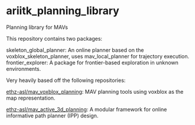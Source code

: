# ariitk_planning_library

Planning library for MAVs

This repository contains two packages:

skeleton_global_planner: An online planner based on the voxblox_skeleton_planner, uses mav_local_planner for trajectory execution.
frontier_explorer: A package for frontier-based exploration in unknown environments.

Very heavily based off the following repositories:

[ethz-asl/mav_voxblox_planning](https://www.github.com/ethz-asl/mav_voxblox_planning): MAV planning tools using voxblox as the map representation.

[ethz-asl/mav_active_3d_planning](https://www.github.com/ethz-asl/mav_active_3d_planning): A modular framework for online informative path planner (IPP) design. 
